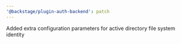 ```yaml
---
'@backstage/plugin-auth-backend': patch
---
```


Added extra configuration parameters for active directory file system identity
